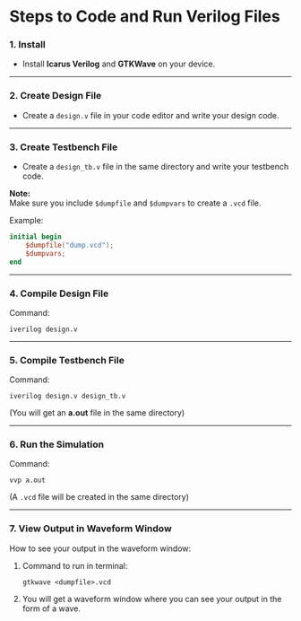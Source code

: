 # Steps to Code and Run Verilog Files

### 1. Install
- Install **Icarus Verilog** and **GTKWave** on your device.

---

### 2. Create Design File
- Create a `design.v` file in your code editor and write your design code.

---

### 3. Create Testbench File
- Create a `design_tb.v` file in the same directory and write your testbench code.

**Note:**  
Make sure you include `$dumpfile` and `$dumpvars` to create a `.vcd` file.

Example:
```verilog
initial begin
    $dumpfile("dump.vcd");
    $dumpvars;
end
```

---

### 4. Compile Design File
Command:  
```
iverilog design.v
```

---

### 5. Compile Testbench File
Command:  
```
iverilog design.v design_tb.v
```
(You will get an **a.out** file in the same directory)

---

### 6. Run the Simulation
Command:  
```
vvp a.out
```
(A `.vcd` file will be created in the same directory)

---

### 7. View Output in Waveform Window
How to see your output in the waveform window:

1. Command to run in terminal:  
   ```
   gtkwave <dumpfile>.vcd
   ```

2. You will get a waveform window where you can see your output in the form of a wave.

